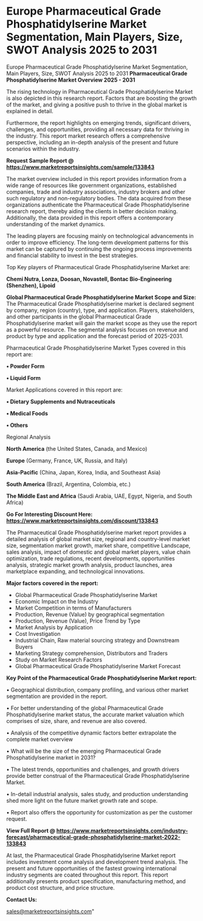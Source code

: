 # Europe Pharmaceutical Grade Phosphatidylserine Market Segmentation, Main Players, Size, SWOT Analysis 2025 to 2031
Europe Pharmaceutical Grade Phosphatidylserine Market Segmentation, Main Players, Size, SWOT Analysis 2025 to 2031
<Strong> Pharmaceutical Grade Phosphatidylserine Market Overview 2025 - 2031</strong>

The rising technology in Pharmaceutical Grade Phosphatidylserine Market is also depicted in this research report. Factors that are boosting the growth of the market, and giving a positive push to thrive in the global market is explained in detail.

Furthermore, the report highlights on emerging trends, significant drivers, challenges, and opportunities, providing all necessary data for thriving in the industry. This report market research offers a comprehensive perspective, including an in-depth analysis of the present and future scenarios within the industry.

<strong>Request Sample Report @ <a href=https://www.marketreportsinsights.com/sample/133843>https://www.marketreportsinsights.com/sample/133843</a></strong>

The market overview included in this report provides information from a wide range of resources like government organizations, established companies, trade and industry associations, industry brokers and other such regulatory and non-regulatory bodies. The data acquired from these organizations authenticate the Pharmaceutical Grade Phosphatidylserine research report, thereby aiding the clients in better decision making. Additionally, the data provided in this report offers a contemporary understanding of the market dynamics.

The leading players are focusing mainly on technological advancements in order to improve efficiency. The long-term development patterns for this market can be captured by continuing the ongoing process improvements and financial stability to invest in the best strategies.

Top Key players of Pharmaceutical Grade Phosphatidylserine Market are:

<strong>Chemi Nutra, Lonza, Doosan, Novastell, Bontac Bio-Engineering (Shenzhen), Lipoid</strong>

<strong><b>Global Pharmaceutical Grade Phosphatidylserine Market Scope and Size:</b></strong>
The Pharmaceutical Grade Phosphatidylserine market is declared segment by company, region (country), type, and application. Players, stakeholders, and other participants in the global Pharmaceutical Grade Phosphatidylserine market will gain the market scope as they use the report as a powerful resource. The segmental analysis focuses on revenue and product by type and application and the forecast period of 2025-2031.

Pharmaceutical Grade Phosphatidylserine Market Types covered in this report are:

<strong>• Powder Form

• Liquid Form</strong>

Market Applications covered in this report are:

<strong>• Dietary Supplements and Nutraceuticals

• Medical Foods

• Others</strong> 

Regional Analysis

<strong>North America</strong> (the United States, Canada, and Mexico)

<strong>Europe</strong> (Germany, France, UK, Russia, and Italy)

<strong>Asia-Pacific</strong> (China, Japan, Korea, India, and Southeast Asia)

<strong>South America</strong> (Brazil, Argentina, Colombia, etc.)

<strong>The Middle East and Africa</strong> (Saudi Arabia, UAE, Egypt, Nigeria, and South Africa)

<strong>Go For Interesting Discount Here: <a href=https://www.marketreportsinsights.com/discount/133843>https://www.marketreportsinsights.com/discount/133843</a></strong>

The Pharmaceutical Grade Phosphatidylserine market report provides a detailed analysis of global market size, regional and country-level market size, segmentation market growth, market share, competitive Landscape, sales analysis, impact of domestic and global market players, value chain optimization, trade regulations, recent developments, opportunities analysis, strategic market growth analysis, product launches, area marketplace expanding, and technological innovations.

<strong><b>Major factors covered in the report:</b></strong>
<ul>
  <li>Global Pharmaceutical Grade Phosphatidylserine Market </li>
  <li>Economic Impact on the Industry</li>
  <li>Market Competition in terms of Manufacturers</li>
  <li>Production, Revenue (Value) by geographical segmentation</li>
  <li>Production, Revenue (Value), Price Trend by Type</li>
  <li>Market Analysis by Application</li>
  <li>Cost Investigation</li>
  <li>Industrial Chain, Raw material sourcing strategy and Downstream Buyers</li>
  <li>Marketing Strategy comprehension, Distributors and Traders</li>
  <li>Study on Market Research Factors</li>
  <li>Global Pharmaceutical Grade Phosphatidylserine Market Forecast</li>
</ul>

<strong><b>Key Point of the Pharmaceutical Grade Phosphatidylserine Market report:</b></strong>

• Geographical distribution, company profiling, and various other market segmentation are provided in the report.

• For better understanding of the global Pharmaceutical Grade Phosphatidylserine market status, the accurate market valuation which comprises of size, share, and revenue are also covered.

• Analysis of the competitive dynamic factors better extrapolate the complete market overview

• What will be the size of the emerging Pharmaceutical Grade Phosphatidylserine market in 2031?

• The latest trends, opportunities and challenges, and growth drivers provide better construal of the Pharmaceutical Grade Phosphatidylserine Market.

• In-detail industrial analysis, sales study, and production understanding shed more light on the future market growth rate and scope.

• Report also offers the opportunity for customization as per the customer request.

<strong><b>View Full Report @ <a href=https://www.marketreportsinsights.com/industry-forecast/pharmaceutical-grade-phosphatidylserine-market-2022-133843>https://www.marketreportsinsights.com/industry-forecast/pharmaceutical-grade-phosphatidylserine-market-2022-133843</a></b></strong>


At last, the Pharmaceutical Grade Phosphatidylserine Market report includes investment come analysis and development trend analysis. The present and future opportunities of the fastest growing international industry segments are coated throughout this report. This report additionally presents product specification, manufacturing method, and product cost structure, and price structure.

<strong>Contact Us:</strong>

sales@marketreportsinsights.com"
